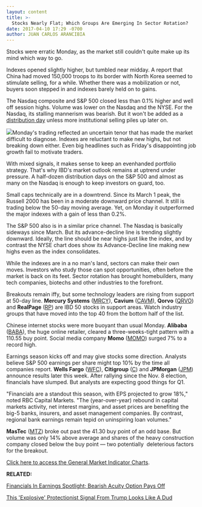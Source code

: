 ```yaml
---
layout: content
title: >-
  Stocks Nearly Flat; Which Groups Are Emerging In Sector Rotation?
date: 2017-04-10 17:29 -0700
author: JUAN CARLOS ARANCIBIA
---
```








Stocks were erratic Monday, as the market still couldn't quite make up its mind which way to go.


Indexes opened slightly higher, but tumbled near midday. A report that China had moved 150,000 troops to its border with North Korea seemed to stimulate selling, for a while. Whether there was a mobilization or not, buyers soon stepped in and indexes barely held on to gains.


The Nasdaq composite and S&P 500 closed less than 0.1% higher and well off session highs. Volume was lower on the Nasdaq and the NYSE. For the Nasdaq, its stalling mannerism was bearish. But it won't be added as a [distribution day](http://education.investors.com/lesson.aspx?id=735759&sourceid=735764) unless more institutional selling piles up later on.


![](https://www.investors.com/wp-content/uploads/2017/04/MP041017-161x300.png)Monday's trading reflected an uncertain tenor that has made the market difficult to diagnose. Indexes are reluctant to make new highs, but not breaking down either. Even big headlines such as Friday's disappointing job growth fail to motivate traders.


With mixed signals, it makes sense to keep an evenhanded portfolio strategy. That's why IBD's market outlook remains at uptrend under pressure. A half-dozen distribution days on the S&P 500 and almost as many on the Nasdaq is enough to keep investors on guard, too.


Small caps technically are in a downtrend. Since its March 1 peak, the Russell 2000 has been in a moderate downward price channel. It still is trading below the 50-day moving average. Yet, on Monday it outperformed the major indexes with a gain of less than 0.2%.


The S&P 500 also is in a similar price channel. The Nasdaq is basically sideways since March. But its advance-decline line is trending slightly downward. Ideally, the line should be near highs just like the index, and by contrast the NYSE chart does show its Advance-Decline line making new highs even as the index consolidates.


While the indexes are in a no man's land, sectors can make their own moves. Investors who study those can spot opportunities, often before the market is back on its feet. Sector rotation has brought homebuilders, many tech companies, biotechs and other industries to the forefront.


Breakouts remain iffy, but some technology leaders are rising from support at 50-day line. **Mercury Systems** ([MRCY](https://research.investors.com/quote.aspx?symbol=MRCY)), **Cavium** ([CAVM](https://research.investors.com/quote.aspx?symbol=CAVM)), **Qorvo** ([QRVO](https://research.investors.com/quote.aspx?symbol=QRVO)) and **RealPage** ([RP](https://research.investors.com/quote.aspx?symbol=RP)) are IBD 50 stocks in support areas. Watch industry groups that have moved into the top 40 from the bottom half of the list.


Chinese internet stocks were more buoyant than usual Monday. **Alibaba** ([BABA](https://research.investors.com/quote.aspx?symbol=BABA)), the huge online retailer, cleared a three-weeks-tight pattern with a 110.55 buy point. Social media company **Momo** ([MOMO](https://research.investors.com/quote.aspx?symbol=MOMO)) surged 7% to a record high.


Earnings season kicks off and may give stocks some direction. Analysts believe S&P 500 earnings per share might top 10% by the time all companies report. **Wells Fargo** ([WFC](https://research.investors.com/quote.aspx?symbol=WFC)), **Citigroup** ([C](https://research.investors.com/quote.aspx?symbol=C)) and **JPMorgan** ([JPM](https://research.investors.com/quote.aspx?symbol=JPM)) announce results later this week. After rallying since the Nov. 8 election, financials have slumped. But analysts are expecting good things for Q1.


"Financials are a standout this season, with EPS projected to grow 18%," noted RBC Capital Markets. "The (year-over-year) rebound in capital markets activity, net interest margins, and asset prices are benefiting the big-5 banks, insurers, and asset management companies. By contrast, regional bank earnings remain tepid on uninspiring loan volumes."


**MasTec** ([MTZ](https://research.investors.com/quote.aspx?symbol=MTZ)) broke out past the 41.30 buy point of an odd base. But volume was only 14% above average and shares of the heavy construction company closed below the buy point — two potentially  deleterious factors for the breakout.


[Click here to access the General Market Indicator Charts](https://www.investors.com/wp-content/uploads/2017/04/IBD1004153157GMI.pdf).


**RELATED:**


[Financials In Earnings Spotlight; Bearish Acuity Option Pays Off](https://www.investors.com/research/earnings-preview/financials-in-earnings-spotlight-bearish-acuity-option-pays-off/)


[This 'Explosive' Protectionist Signal From Trump Looks Like A Dud](https://www.investors.com/news/steel-stocks-slip-as-trump-protectionist-signals-underwhelm/)


 





